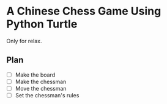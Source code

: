 # A Chinese Chess Game Using Python Turtle

Only for relax.



## Plan

- [ ] Make the board
- [ ] Make the chessman
- [ ] Move the chessman
- [ ] Set the chessman's rules
